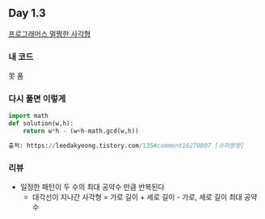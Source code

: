## Day 1.3
[프로그래머스 멀쩡한 사각형](https://programmers.co.kr/learn/courses/30/lessons/62048)

### 내 코드

못 품



### 다시 풀면 이렇게

```python
import math
def solution(w,h):
    return w*h - (w+h-math.gcd(w,h))

출처: https://leedakyeong.tistory.com/135#comment16270807 [슈퍼짱짱]
```



### 리뷰

* 일정한 패턴이 두 수의 최대 공약수 만큼 반복된다
  * 대각선이 지나간 사각형 = 가로 길이 + 세로 길이 - 가로, 세로 길이 최대 공약수
